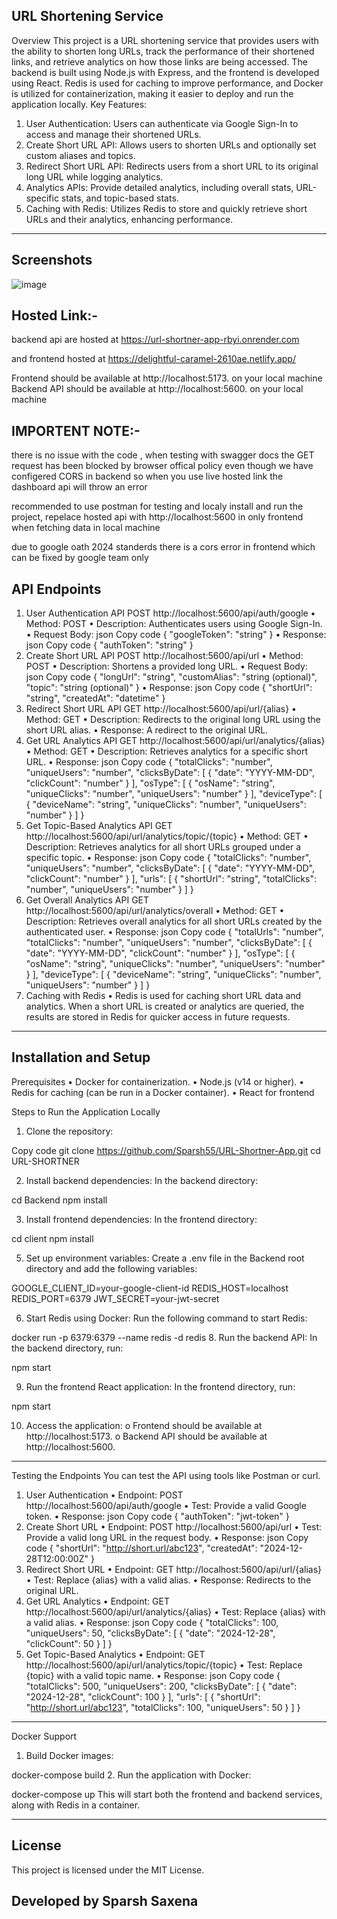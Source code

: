 ## URL Shortening Service
   Overview
   This project is a URL shortening service that provides users with the ability to shorten long URLs, track the performance of their shortened links, and retrieve analytics on how those links are being accessed. The backend is built using Node.js with Express, and the frontend is developed using React. Redis is used for caching to improve performance, and Docker is utilized for containerization, making it easier to deploy and run the application locally.
   Key Features:
  1.	User Authentication: Users can authenticate via Google Sign-In to access and manage their shortened URLs.
  2.	Create Short URL API: Allows users to shorten URLs and optionally set custom aliases and topics.
  3.	Redirect Short URL API: Redirects users from a short URL to its original long URL while logging analytics.
  4.	Analytics APIs: Provide detailed analytics, including overall stats, URL-specific stats, and topic-based stats.
  5.	Caching with Redis: Utilizes Redis to store and quickly retrieve short URLs and their analytics, enhancing performance.
________________________________________

## Screenshots 
![image](https://github.com/user-attachments/assets/9f81a62a-8da9-409b-850a-168870b26ed5)

## Hosted Link:-
backend api are hosted at https://url-shortner-app-rbyi.onrender.com

and frontend hosted at https://delightful-caramel-2610ae.netlify.app/

Frontend should be available at http://localhost:5173. on your local machine 
Backend API should be available at http://localhost:5600. on your local machine

## IMPORTENT NOTE:-
there is no issue with the code , when testing with swagger docs the GET request has been blocked by browser offical policy even though we have configered CORS in backend
so when you use live hosted link the dashboard api will throw an error

recommended to use postman for testing and localy install and run the project, repelace hosted api with http://localhost:5600 in only frontend when fetching data in local machine 

due to google oath 2024 standerds there is a cors error in frontend which can be fixed by google team only 

## API Endpoints
1. User Authentication API
POST http://localhost:5600/api/auth/google
•	Method: POST
•	Description: Authenticates users using Google Sign-In.
•	Request Body:
json
Copy code
{
  "googleToken": "string"
}
•	Response:
json
Copy code
{
  "authToken": "string"
}
2. Create Short URL API
POST http://localhost:5600/api/url
•	Method: POST
•	Description: Shortens a provided long URL.
•	Request Body:
json
Copy code
{
  "longUrl": "string",
  "customAlias": "string (optional)",
  "topic": "string (optional)"
}
•	Response:
json
Copy code
{
  "shortUrl": "string",
  "createdAt": "datetime"
}
3. Redirect Short URL API
GET http://localhost:5600/api/url/{alias}
•	Method: GET
•	Description: Redirects to the original long URL using the short URL alias.
•	Response: A redirect to the original URL.
4. Get URL Analytics API
GET http://localhost:5600/api/url/analytics/{alias}
•	Method: GET
•	Description: Retrieves analytics for a specific short URL.
•	Response:
json
Copy code
{
  "totalClicks": "number",
  "uniqueUsers": "number",
  "clicksByDate": [
    {
      "date": "YYYY-MM-DD",
      "clickCount": "number"
    }
  ],
  "osType": [
    {
      "osName": "string",
      "uniqueClicks": "number",
      "uniqueUsers": "number"
    }
  ],
  "deviceType": [
    {
      "deviceName": "string",
      "uniqueClicks": "number",
      "uniqueUsers": "number"
    }
  ]
}
5. Get Topic-Based Analytics API
GET http://localhost:5600/api/url/analytics/topic/{topic}
•	Method: GET
•	Description: Retrieves analytics for all short URLs grouped under a specific topic.
•	Response:
json
Copy code
{
  "totalClicks": "number",
  "uniqueUsers": "number",
  "clicksByDate": [
    {
      "date": "YYYY-MM-DD",
      "clickCount": "number"
    }
  ],
  "urls": [
    {
      "shortUrl": "string",
      "totalClicks": "number",
      "uniqueUsers": "number"
    }
  ]
}
6. Get Overall Analytics API
GET http://localhost:5600/api/url/analytics/overall
•	Method: GET
•	Description: Retrieves overall analytics for all short URLs created by the authenticated user.
•	Response:
json
Copy code
{
  "totalUrls": "number",
  "totalClicks": "number",
  "uniqueUsers": "number",
  "clicksByDate": [
    {
      "date": "YYYY-MM-DD",
      "clickCount": "number"
    }
  ],
  "osType": [
    {
      "osName": "string",
      "uniqueClicks": "number",
      "uniqueUsers": "number"
    }
  ],
  "deviceType": [
    {
      "deviceName": "string",
      "uniqueClicks": "number",
      "uniqueUsers": "number"
    }
  ]
}
7. Caching with Redis
•	Redis is used for caching short URL data and analytics. When a short URL is created or analytics are queried, the results are stored in Redis for quicker access in future requests.
________________________________________
## Installation and Setup
   Prerequisites
•	Docker for containerization.
•	Node.js (v14 or higher).
•	Redis for caching (can be run in a Docker container).
• React for frontend

Steps to Run the Application Locally
1.	Clone the repository:

Copy code
git clone https://github.com/Sparsh55/URL-Shortner-App.git
cd URL-SHORTNER

2.	Install backend dependencies: In the backend directory:

cd Backend
npm install

3.	Install frontend dependencies: In the frontend directory:
   
cd client
npm install

5.	Set up environment variables:
Create a .env file in the  Backend root directory and add the following variables:

GOOGLE_CLIENT_ID=your-google-client-id
REDIS_HOST=localhost
REDIS_PORT=6379
JWT_SECRET=your-jwt-secret

6.	Start Redis using Docker: Run the following command to start Redis:

docker run -p 6379:6379 --name redis -d redis
8.	Run the backend API: In the backend directory, run:

npm start

9.	Run the frontend React application: In the frontend directory, run:

npm start

10.	Access the application:
o	Frontend should be available at http://localhost:5173.
o	Backend API should be available at http://localhost:5600.
________________________________________
Testing the Endpoints
You can test the API using tools like Postman or curl.
1. User Authentication
•	Endpoint: POST http://localhost:5600/api/auth/google
•	Test: Provide a valid Google token.
•	Response:
json
Copy code
{
  "authToken": "jwt-token"
}
2. Create Short URL
•	Endpoint: POST http://localhost:5600/api/url
•	Test: Provide a valid long URL in the request body.
•	Response:
json
Copy code
{
  "shortUrl": "http://short.url/abc123",
  "createdAt": "2024-12-28T12:00:00Z"
}
3. Redirect Short URL
•	Endpoint: GET http://localhost:5600/api/url/{alias}
•	Test: Replace {alias} with a valid alias.
•	Response: Redirects to the original URL.
4. Get URL Analytics
•	Endpoint: GET http://localhost:5600/api/url/analytics/{alias}
•	Test: Replace {alias} with a valid alias.
•	Response:
json
Copy code
{
  "totalClicks": 100,
  "uniqueUsers": 50,
  "clicksByDate": [
    {
      "date": "2024-12-28",
      "clickCount": 50
    }
  ]
}
5. Get Topic-Based Analytics
•	Endpoint: GET http://localhost:5600/api/url/analytics/topic/{topic}
•	Test: Replace {topic} with a valid topic name.
•	Response:
json
Copy code
{
  "totalClicks": 500,
  "uniqueUsers": 200,
  "clicksByDate": [
    {
      "date": "2024-12-28",
      "clickCount": 100
    }
  ],
  "urls": [
    {
      "shortUrl": "http://short.url/abc123",
      "totalClicks": 100,
      "uniqueUsers": 50
    }
  ]
}
________________________________________
Docker Support
1.	Build Docker images:

docker-compose build
2.	Run the application with Docker:

docker-compose up
This will start both the frontend and backend services, along with Redis in a container.
________________________________________
## License
This project is licensed under the MIT License.
## Developed by Sparsh Saxena

